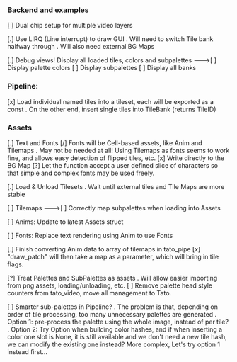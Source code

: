 
### Backend and examples

[ ] Dual chip setup for multiple video layers

[.] Use LIRQ (Line interrupt) to draw GUI
    . Will need to switch Tile bank halfway through
    . Will also need external BG Maps

[.] Debug views! Display all loaded tiles, colors and subpalettes
--->[ ] Display palette colors
    [ ] Display subpalettes
    [ ] Display all banks

### Pipeline:

[x] Load individual named tiles into a tileset, each will be exported as a const
    . On the other end, insert single tiles into TileBank (returns TileID)

### Assets

[.] Text and Fonts
    [/] Fonts will be Cell-based assets, like Anim and Tilemaps
        . May not be needed at all! Using Tilemaps as fonts seems to work fine, and allows easy detection of flipped tiles, etc.
    [x] Write directly to the BG Map
    [?] Let the function accept a user defined slice of characters so that simple and complex fonts may be used freely.

[.] Load & Unload Tilesets
    . Wait until external tiles and Tile Maps are more stable

[ ] Tilemaps
--->[ ] Correctly map subpalettes when loading into Assets

[ ] Anims: Update to latest Assets struct

[ ] Fonts: Replace text rendering using Anim to use Fonts

[.] Finish converting Anim data to array of tilemaps in tato_pipe
    [x] "draw_patch" will then take a map as a parameter, which will bring in tile flags.

[?] Treat Palettes and SubPalettes as assets
    . Will allow easier importing from png assets, loading/unloading, etc.
    [ ] Remove palette head style counters from tato_video, move all management to Tato.

[ ] Smarter sub-palettes in Pipeline?
    . The problem is that, depending on order of tile processing, too many unnecessary palettes are generated
    . Option 1: pre-process the palette using the whole image, instead of per tile?
    . Option 2: Try Option<u8> when building color hashes, and if when inserting a color one slot is None, it is still available and we don't need a new tile hash, we can modify the existing one instead? More complex, Let's try option 1 instead first...
